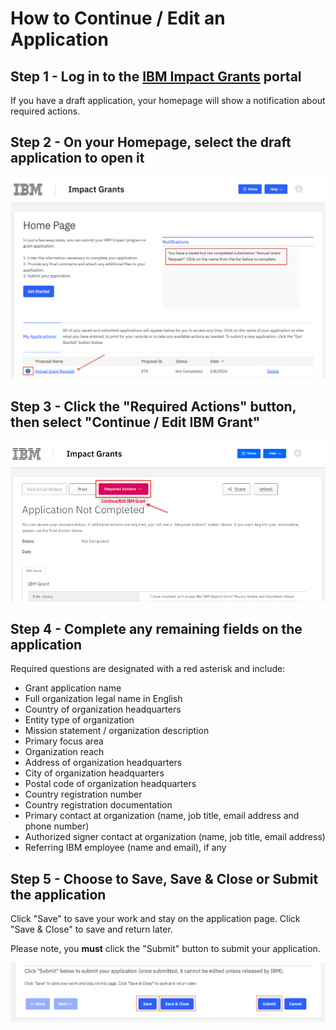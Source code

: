 # How to Continue / Edit an Application

## Step 1 - Log in to the [IBM Impact Grants](https://ibm.versaic.com) portal

If you have a draft application, your homepage will show a notification about required actions. 

## Step 2 - On your Homepage, select the draft application to open it

![Step 3](images/impact-grant-open-app.png) 

## Step 3 - Click the "Required Actions" button, then select "Continue / Edit IBM Grant"

![Step 3](images/impact-grant-continue-app.png) 

## Step 4 - Complete any remaining fields on the application

Required questions are designated with a red asterisk and include:

- Grant application name
- Full organization legal name in English
- Country of organization headquarters
- Entity type of organization
- Mission statement / organization description
- Primary focus area
- Organization reach
- Address of organization headquarters
- City of organization headquarters
- Postal code of organization headquarters
- Country registration number
- Country registration documentation
- Primary contact at organization (name, job title, email address and phone number)
- Authorized signer contact at organization (name, job title, email address)
- Referring IBM employee (name and email), if any

## Step 5 - Choose to Save, Save & Close or Submit the application

Click "Save" to save your work and stay on the application page. Click "Save & Close" to save and return later.

Please note, you **must** click the "Submit" button to submit your application.

![Step 5](images/impact-grant-save-submit.png) 